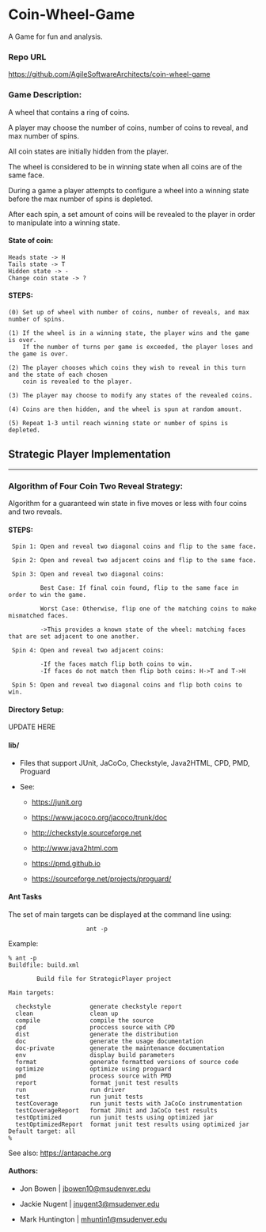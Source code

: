 # Coin-Wheel-Game

A Game for fun and analysis.

### Repo URL

https://github.com/AgileSoftwareArchitects/coin-wheel-game

### Game Description:

A wheel that contains a ring of coins.

A player may choose the number of coins, number of coins to reveal, and max number of spins. 

All coin states are initially hidden from the player.  

The wheel is considered to be in winning state when all coins are of the same face.

During a game a player attempts to configure a wheel into a winning state before the max number of spins is depleted. 

After each spin, a set amount of coins will be revealed to the player in order to manipulate into a winning state.

#### State of coin:

    Heads state -> H
    Tails state -> T 
    Hidden state -> -
    Change coin state -> ?

#### STEPS:
    (0) Set up of wheel with number of coins, number of reveals, and max number of spins.  

    (1) If the wheel is in a winning state, the player wins and the game is over.
        If the number of turns per game is exceeded, the player loses and the game is over.
    
    (2) The player chooses which coins they wish to reveal in this turn and the state of each chosen
        coin is revealed to the player.

    (3) The player may choose to modify any states of the revealed coins. 

    (4) Coins are then hidden, and the wheel is spun at random amount.

    (5) Repeat 1-3 until reach winning state or number of spins is depleted. 


## Strategic Player Implementation
------------------------------------------

### Algorithm of Four Coin Two Reveal Strategy:
 
Algorithm for a guaranteed win state in five moves or less with four coins and two reveals.

#### STEPS: 

     Spin 1: Open and reveal two diagonal coins and flip to the same face. 

     Spin 2: Open and reveal two adjacent coins and flip to the same face. 

     Spin 3: Open and reveal two diagonal coins:

             Best Case: If final coin found, flip to the same face in order to win the game.
       
             Worst Case: Otherwise, flip one of the matching coins to make mismatched faces. 
       
             ->This provides a known state of the wheel: matching faces that are set adjacent to one another. 
 
     Spin 4: Open and reveal two adjacent coins:
       
             -If the faces match flip both coins to win.
             -If faces do not match then flip both coins: H->T and T->H 
 
     Spin 5: Open and reveal two diagonal coins and flip both coins to win.  

#### Directory Setup:
 
 UPDATE HERE

#### lib/

  - Files that support JUnit, JaCoCo, Checkstyle, Java2HTML, CPD, PMD, Proguard

  - See:

      * https://junit.org
  
      * https://www.jacoco.org/jacoco/trunk/doc
  
      * http://checkstyle.sourceforge.net
  
      * http://www.java2html.com
  
      * https://pmd.github.io
 
      * https://sourceforge.net/projects/proguard/

#### Ant Tasks

The set of main targets can be displayed at the command line using:  

                          ant -p 
Example: 

    % ant -p
    Buildfile: build.xml

            Build file for StrategicPlayer project
  
    Main targets:

      checkstyle           generate checkstyle report
      clean                clean up
      compile              compile the source
      cpd                  proccess source with CPD
      dist                 generate the distribution
      doc                  generate the usage documentation
      doc-private          generate the maintenance documentation
      env                  display build parameters
      format               generate formatted versions of source code
      optimize             optimize using proguard
      pmd                  process source with PMD
      report               format junit test results
      run                  run driver
      test                 run junit tests
      testCoverage         run junit tests with JaCoCo instrumentation
      testCoverageReport   format JUnit and JaCoCo test results
      testOptimized        run junit tests using optimized jar
      testOptimizedReport  format junit test results using optimized jar
    Default target: all
    %

See also: https://antapache.org

#### Authors:

- Jon Bowen | jbowen10@msudenver.edu

- Jackie Nugent | jnugent3@msudenver.edu

- Mark Huntington | mhuntin1@msudenver.edu
